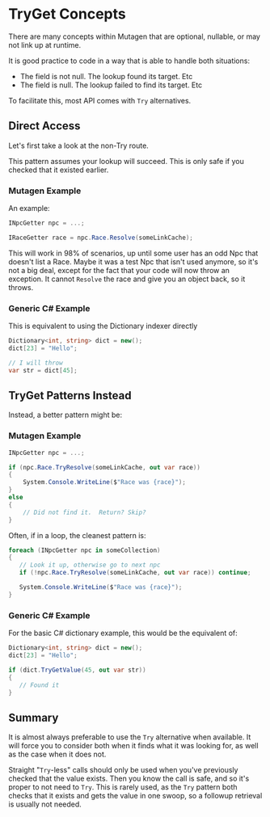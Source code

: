 # TryGet Concepts
There are many concepts within Mutagen that are optional, nullable, or may not link up at runtime.

It is good practice to code in a way that is able to handle both situations:
- The field is not null.  The lookup found its target.  Etc
- The field is null.  The lookup failed to find its target.  Etc

To facilitate this, most API comes with `Try` alternatives.

## Direct Access
Let's first take a look at the non-Try route.

This pattern assumes your lookup will succeed.  This is only safe if you checked that it existed earlier.

### Mutagen Example
An example:
```cs
INpcGetter npc = ...;

IRaceGetter race = npc.Race.Resolve(someLinkCache);
```

This will work in 98% of scenarios, up until some user has an odd Npc that doesn't list a Race.  Maybe it was a test Npc that isn't used anymore, so it's not a big deal, except for the fact that your code will now throw an exception.  It cannot `Resolve` the race and give you an object back, so it throws.

### Generic C# Example
This is equivalent to using the Dictionary indexer directly
```cs
Dictionary<int, string> dict = new();
dict[23] = "Hello";

// I will throw
var str = dict[45];
```

## TryGet Patterns Instead
Instead, a better pattern might be:

### Mutagen Example
```cs
INpcGetter npc = ...;

if (npc.Race.TryResolve(someLinkCache, out var race))
{
    System.Console.WriteLine($"Race was {race}");
}
else
{
    // Did not find it.  Return? Skip?
}
```

Often, if in a loop, the cleanest pattern is:
```cs
foreach (INpcGetter npc in someCollection)
{
   // Look it up, otherwise go to next npc
   if (!npc.Race.TryResolve(someLinkCache, out var race)) continue;

   System.Console.WriteLine($"Race was {race}");
}
```

### Generic C# Example
For the basic C# dictionary example, this would be the equivalent of:
```cs
Dictionary<int, string> dict = new();
dict[23] = "Hello";

if (dict.TryGetValue(45, out var str))
{
   // Found it
}
```
## Summary
It is almost always preferable to use the `Try` alternative when available.   It will force you to consider both when it finds what it was looking for, as well as the case when it does not.

Straight "`Try`-less" calls should only be used when you've previously checked that the value exists.  Then you know the call is safe, and so it's proper to not need to `Try`.  This is rarely used, as the `Try` pattern both checks that it exists and gets the value in one swoop, so a followup retrieval is usually not needed.
